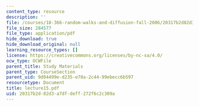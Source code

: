 ```yaml
---
content_type: resource
description: ''
file: /courses/18-366-random-walks-and-diffusion-fall-2006/20317b2d82d3a7dfdeff272f6c2c309a_lecture15.pdf
file_size: 284577
file_type: application/pdf
hide_download: true
hide_download_original: null
learning_resource_types: []
license: https://creativecommons.org/licenses/by-nc-sa/4.0/
ocw_type: OCWFile
parent_title: Study Materials
parent_type: CourseSection
parent_uid: 9d04499e-d235-e70a-2c44-99ebecc6b597
resourcetype: Document
title: lecture15.pdf
uid: 20317b2d-82d3-a7df-deff-272f6c2c309a
---
```

